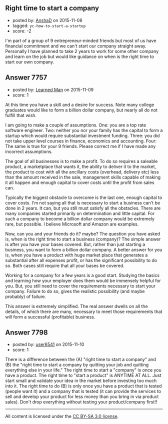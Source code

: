 ## Right time to start a company

- posted by: [AnshaD](https://stackexchange.com/users/5712306/anshad) on 2015-11-08
- tagged: `yc-how-to-start-a-startup`
- score: -2

I'm part of a group of 9 entrepreneur-minded friends but most of us have financial commitment and we can't start our company straight away. Personally I have planned to take 2 years to work for some other company and learn on the job but would like guidance on when is the right time to start our own company.


## Answer 7757

- posted by: [Learned Man](https://stackexchange.com/users/7236940/learned-man) on 2015-11-09
- score: 1

At this time you have a skill and a desire for success. Note many college graduates would like to form a billion dollar company, but nearly all do not fulfill that wish. 

I am going to make a couple of assumptions. One: you are a top rate software engineer. Two: neither you nor your family has the capital to form a startup which would require substantial investment funding. Three: you did not take upper level courses in finance, economics and accounting. Four: The same is true for your 9 friends. Please correct me if I have made any incorrect assumptions.

The goal of all businesses is to make a profit. To do so requires a saleable product, a marketplace that wants it, the ability to deliver it to the market, the product to cost with all the ancillary costs (overhead, delivery etc) less than the amount received in the sale, management skills capable of making it all happen and enough capital to cover costs until the profit from sales can.

Typically the biggest obstacle to overcome is the last one, enough capital to cover costs. I'm not saying all that is necessary to start a business  can't be done in 2 years. It can, but you still must satisfy all the obstacles. There are many companies started primarily on determination and little capital. For such a company to become a billion dollar company would be extremely rare, but possible. I believe Microsoft and Amazon are examples.

Now, can you and your friends do it? maybe? The question you have asked is,  when is the right time to start a business (company)? The simple answer is after you have your bases covered. But, rather than just starting a business, you want to form a billion dollar company. A better answer for you is, when you have a product with huge market place that generates a substantial after all expenses profit, or has the significant possibility to do so. Both cases still require that all your bases be covered. 

Working for a company for a few years is a good start. Studying the basics and learning how your employer does them would be immensely helpful for you. But, you still need to cover the requirements necessary to start your company. Failure to do so, gives the realistic possibility (and maybe probably) of failure.

This answer is extremely simplified. The real answer dwells on all the details, of which there are many, necessary to meet those requirements that will form a successful (profitable) business.  
 


## Answer 7798

- posted by: [user6541](https://stackexchange.com/users/7277447/user6541) on 2015-11-10
- score: 1

There is a difference between the (A) "right time to start a company" and (B) the "right time to start a company by quitting your job and quitting everything else in your life." The right time to start a "company" is once you have a product. The right time to "start a product" is ANYTIME AT ALL. Just start small and validate your idea in the market before investing too much into it. The right time to do (B) is only once you have a product that is tested (people want it) and a company that is tested (it can provide the services to sell and develop your product for less money than you bring in via product sales). Don't drop everything without testing your product/company first!!




---

All content is licensed under the [CC BY-SA 3.0 license](https://creativecommons.org/licenses/by-sa/3.0/).
